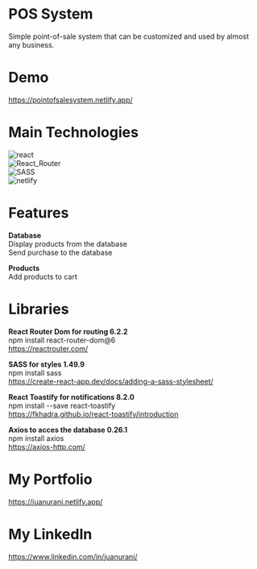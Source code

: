 # POS System
Simple point-of-sale system that can be customized and used by almost any business.

# Demo
https://pointofsalesystem.netlify.app/<br>

# Main Technologies
<img src="https://img.shields.io/badge/react-%2320232a.svg?style=for-the-badge&logo=react&logoColor=%2361DAFB" alt="react"><br>
<img src="https://img.shields.io/badge/React_Router-CA4245?style=for-the-badge&logo=react-router&logoColor=white" alt="React_Router"><br>
<img src="https://img.shields.io/badge/SASS-hotpink.svg?style=for-the-badge&logo=SASS&logoColor=white" alt="SASS"><br>
<img src="https://img.shields.io/badge/netlify-%23000000.svg?style=for-the-badge&logo=netlify&logoColor=#00C7B7" alt="netlify">

# Features
**Database**<br>
Display products from the database<br>
Send purchase to the database

**Products**<br>
Add products to cart

# Libraries
**React Router Dom for routing 6.2.2**<br>
npm install react-router-dom@6<br>
https://reactrouter.com/

**SASS for styles 1.49.9**<br>
npm install sass<br>
https://create-react-app.dev/docs/adding-a-sass-stylesheet/

**React Toastify for notifications 8.2.0**<br>
npm install --save react-toastify<br>
https://fkhadra.github.io/react-toastify/introduction

**Axios to acces the database 0.26.1**<br>
npm install axios<br>
https://axios-http.com/

# My Portfolio
https://juanurani.netlify.app/

# My LinkedIn
https://www.linkedin.com/in/juanurani/